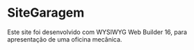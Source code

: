 # SiteGaragem
Este site foi desenvolvido com WYSIWYG Web Builder 16, para apresentação de uma oficina mecânica.
